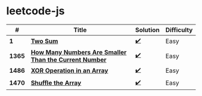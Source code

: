 # leetcode-js

|  #    | Title                                                 |  Solution                                                                 | Difficulty |
|-------|------------------------------------------------------ | ------------------------------------------------------------------------- | -----------|
**1**   | [**Two Sum**](https://leetcode.com/problems/two-sum/) | [:heavy_check_mark:](https://github.com/minimalsm/Leetcode-JS/issues/1) | Easy       |
**1365**   | [**How Many Numbers Are Smaller Than the Current Number**](https://leetcode.com/problems/how-many-numbers-are-smaller-than-the-current-number/) | [:heavy_check_mark:](https://github.com/minimalsm/Leetcode-JS/issues/2) | Easy       |
**1486**   | [**XOR Operation in an Array**](https://leetcode.com/problems/xor-operation-in-an-array/) | [:heavy_check_mark:](https://github.com/minimalsm/Leetcode-JS/issues/3) | Easy       |
**1470**   | [**Shuffle the Array**](https://leetcode.com/problems/shuffle-the-array/) | [:heavy_check_mark:](https://github.com/minimalsm/Leetcode-JS/issues/4) | Easy       |